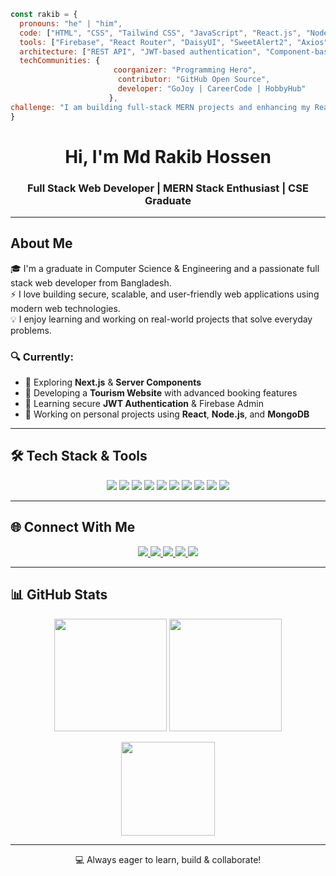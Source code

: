 <!-- Banner -->
```javascript
const rakib = {
  pronouns: "he" | "him",
  code: ["HTML", "CSS", "Tailwind CSS", "JavaScript", "React.js", "Node.js", "Express.js", "MongoDB"],
  tools: ["Firebase", "React Router", "DaisyUI", "SweetAlert2", "Axios", "JWT", "Framer Motion"],
  architecture: ["REST API", "JWT-based authentication", "Component-based architecture", "MVC pattern"],
  techCommunities: {
                       coorganizer: "Programming Hero",
                        contributor: "GitHub Open Source",
                        developer: "GoJoy | CareerCode | HobbyHub"
                      },
challenge: "I am building full-stack MERN projects and enhancing my React and backend development skills"
}
```




<h1 align="center">Hi, I'm Md Rakib Hossen</h1>
<h3 align="center">Full Stack Web Developer | MERN Stack Enthusiast | CSE Graduate</h3>

---

## About Me

🎓 I'm a graduate in Computer Science & Engineering and a passionate full stack web developer from Bangladesh.  
⚡ I love building secure, scalable, and user-friendly web applications using modern web technologies.  
💡 I enjoy learning and working on real-world projects that solve everyday problems.

### 🔍 Currently:
- 🧪 Exploring **Next.js** & **Server Components**
- 🧳 Developing a **Tourism Website** with advanced booking features
- 🔐 Learning secure **JWT Authentication** & Firebase Admin
- 💼 Working on personal projects using **React**, **Node.js**, and **MongoDB**

---

## 🛠️ Tech Stack & Tools

<p align="center">
  <img src="https://img.shields.io/badge/HTML5-e34c26?style=for-the-badge&logo=html5&logoColor=white"/>
  <img src="https://img.shields.io/badge/CSS3-2965f1?style=for-the-badge&logo=css3&logoColor=white"/>
  <img src="https://img.shields.io/badge/TailwindCSS-38b2ac?style=for-the-badge&logo=tailwind-css&logoColor=white"/>
  <img src="https://img.shields.io/badge/JavaScript-f7df1e?style=for-the-badge&logo=javascript&logoColor=black"/>
  <img src="https://img.shields.io/badge/React-20232a?style=for-the-badge&logo=react&logoColor=61dafb"/>
  <img src="https://img.shields.io/badge/Node.js-339933?style=for-the-badge&logo=nodedotjs&logoColor=white"/>
  <img src="https://img.shields.io/badge/Express.js-black?style=for-the-badge&logo=express&logoColor=white"/>
  <img src="https://img.shields.io/badge/MongoDB-4ea94b?style=for-the-badge&logo=mongodb&logoColor=white"/>
  <img src="https://img.shields.io/badge/Firebase-ffca28?style=for-the-badge&logo=firebase&logoColor=black"/>
  <img src="https://img.shields.io/badge/Git-F05032?style=for-the-badge&logo=git&logoColor=white"/>
</p>

---

## 🌐 Connect With Me

<p align="center">
  <a href="https://www.linkedin.com/in/mdrakibhossen" target="_blank">
    <img src="https://img.shields.io/badge/LinkedIn-0a66c2?style=for-the-badge&logo=linkedin&logoColor=white"/>
  </a>
  
  <a href="https://discord.com/users/123456789012345678" target="_blank">
    <img src="https://img.shields.io/badge/Discord-5865F2?style=for-the-badge&logo=discord&logoColor=white"/>
  </a>
  
  <a href="mailto:mdrakibhossencse@gmail.com">
    <img src="https://img.shields.io/badge/Gmail-D14836?style=for-the-badge&logo=gmail&logoColor=white"/>
  </a>
  
  <a href="https://facebook.com/mdrakibhossen" target="_blank">
    <img src="https://img.shields.io/badge/Facebook-1877f2?style=for-the-badge&logo=facebook&logoColor=white"/>
  </a>
  
  <a href="https://github.com/MdRakibHossen917" target="_blank">
    <img src="https://img.shields.io/badge/GitHub-000?style=for-the-badge&logo=github&logoColor=white"/>
  </a>
</p>



---

## 📊 GitHub Stats

<p align="center">
  <img src="https://github-readme-stats.vercel.app/api?username=MdRakibHossen917&show_icons=true&theme=radical" height="180" />
  <img src="https://github-readme-streak-stats.herokuapp.com?user=MdRakibHossen917&theme=radical" height="180" />
</p>

<p align="center">
  <img src="https://github-readme-stats.vercel.app/api/top-langs/?username=MdRakibHossen917&layout=compact&theme=radical" height="150" />
</p>

---

<p align="center">💻 Always eager to learn, build & collaborate!</p>
